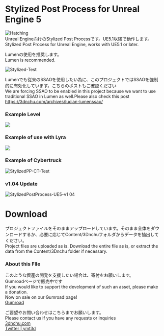 # Stylized Post Process for Unreal Engine 5
![Hatching](https://github.com/ymt3d/UE5-StylizedPostProcess/assets/7782271/3b03273b-85d8-4bd3-bb25-d1a8c0357da8)<br>
Unreal Engine向けのStylized Post Processです。UE5.1以降で動作します。<br>
Stylized Post Process for Unreal Engine, works with UE5.1 or later.<br>

Lumenの使用を推奨します。<br>
Lumen is recommended.<br>

![Stylized-Test](https://github.com/ymt3d/UE5-StylizedPostProcess/assets/7782271/947db18e-0a0c-4986-ba19-32e04024ecc0)<br>

Lumenでも従来のSSAOを使用したい為に、このプロジェクトではSSAOを強制的に有効化しています。こちらのポストもご確認ください<br>
We are forcing SSAO to be enabled in this project because we want to use traditional SSAO in Lumen as well.Please also check this post<br>
https://3dnchu.com/archives/lucian-lumenssao/


### Example Level
[![](https://img.youtube.com/vi/G-_1xHfr3_E/0.jpg)](https://www.youtube.com/watch?v=G-_1xHfr3_E)

### Example of use with Lyra
[![](https://img.youtube.com/vi/NJjwrQialp8/0.jpg)](https://www.youtube.com/watch?v=NJjwrQialp8)

### Example of Cybertruck
![StylizedPP-CT-Test](https://github.com/ymt3d/UE5-StylizedPostProcess/assets/7782271/44c9eecd-bfd8-4012-b847-2c52dbe49125)

### v1.04 Update
![StylizedPostProcess-UE5-v1 04](https://github.com/ymt3d/UE5-StylizedPostProcess/assets/7782271/4e12b54f-0d1a-4e47-8a78-a69f8b8f4293)

# Download
プロジェクトファイルをそのままアップロードしています。そのまま全体をダウンロードするか、必要に応じてContent/3Dnchuフォルダからデータを抽出してください。<br>
Project files are uploaded as is. Download the entire file as is, or extract the data from the Content/3Dnchu folder if necessary.<br>

### About this FIle<br>
このような資産の開発を支援したい場合は、寄付をお願いします。<br>
Gumroadページで販売中です<br>
If you would like to support the development of such an asset, please make a donation.<br>
Now on sale on our Gumroad page!<br>
[Gumroad](https://yamato3d.gumroad.com/l/StylizedPP-UE5)<br>

ご要望やお問い合わせはこちらまでお願いします。<br>
Please contact us if you have any requests or inquiries<br>
[3dnchu.com](https://3dnchu.com)<br>
[Twitter | ymt3d](https://twitter.com/ymt3d)<br>
